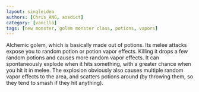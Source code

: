 ```yaml
---
layout: singleidea
authors: [Chris_ANG, aosdict]
category: [vanilla]
tags: [new monster, golem monster class, potions, vapors]
---
```

Alchemic golem, which is basically made out of potions. Its melee attacks expose you to random potion or potion vapor effects. Killing it drops a few random potions and causes more random vapor effects. It can spontaneously explode when it hits something, with a greater chance when you hit it in melee. The explosion obviously also causes multiple random vapor effects to the area, and scatters potions around (by throwing them, so they tend to smash if they hit anything).
